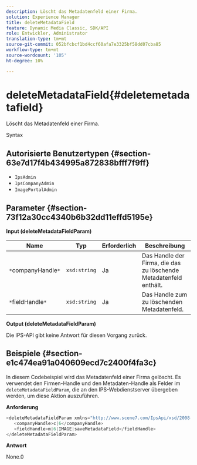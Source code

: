 ```yaml
---
description: Löscht das Metadatenfeld einer Firma.
solution: Experience Manager
title: deleteMetadataField
feature: Dynamic Media Classic, SDK/API
role: Entwickler, Administrator
translation-type: tm+mt
source-git-commit: 052bfcbcf1bd4ccf60afa7e3325bf58dd07cba85
workflow-type: tm+mt
source-wordcount: '105'
ht-degree: 10%

---
```



# deleteMetadataField{#deletemetadatafield}

Löscht das Metadatenfeld einer Firma.

Syntax

## Autorisierte Benutzertypen {#section-63e7d17f4b434995a872838bfff7f9ff}

* `IpsAdmin`
* `IpsCompanyAdmin`
* `ImagePortalAdmin`

## Parameter {#section-73f12a30cc4340b6b32dd11effd5195e}

**Input (deleteMetadataFieldParam)**

| Name | Typ | Erforderlich | Beschreibung |
|---|---|---|---|
| `*`companyHandle`*` | `xsd:string` | Ja | Das Handle der Firma, die das zu löschende Metadatenfeld enthält. |
| `*`fieldHandle`*` | `xsd:string` | Ja | Das Handle zum zu löschenden Metadatenfeld. |

**Output (deleteMetadataFieldParam)**

Die IPS-API gibt keine Antwort für diesen Vorgang zurück.

## Beispiele {#section-e1c474ea91a040609ecd7c2400f4fa3c}

In diesem Codebeispiel wird das Metadatenfeld einer Firma gelöscht. Es verwendet den Firmen-Handle und den Metadaten-Handle als Felder im `deleteMetadataFieldParam`, die an den IPS-Webdienstserver übergeben werden, um diese Aktion auszuführen.

**Anforderung**

```java
<deleteMetadataFieldParam xmlns="http://www.scene7.com/IpsApi/xsd/2008-01-15">
   <companyHandle>c|6</companyHandle>
   <fieldHandle>m|6|IMAGE|saveMetadataField</fieldHandle>
</deleteMetadataFieldParam>
```

**Antwort**

None.0

